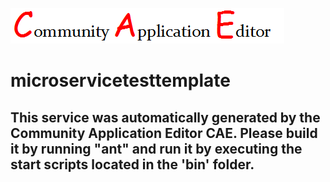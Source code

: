 ![CAE](https://github.com/TestSomeOrg/microservice-microservicetesttemplate/blob/master/img/logo.png)  

microservicetesttemplate
===================


This service was automatically generated by the Community Application Editor CAE. Please build it by running "ant" and run it by executing the start scripts located in the 'bin' folder.
---------------
